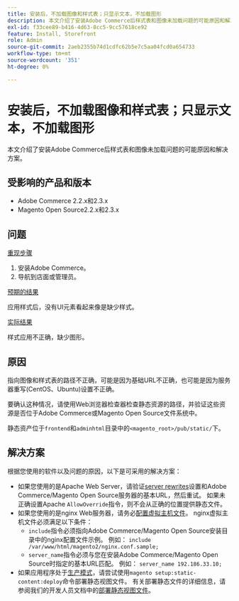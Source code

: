 ```yaml
---
title: 安装后，不加载图像和样式表；只显示文本，不加载图形
description: 本文介绍了安装Adobe Commerce后样式表和图像未加载问题的可能原因和解决方案。
exl-id: f33cee89-b416-4d63-8cc5-9cc57618ce92
feature: Install, Storefront
role: Admin
source-git-commit: 2aeb2355b74d1cdfc62b5e7c5aa04fcd0a654733
workflow-type: tm+mt
source-wordcount: '351'
ht-degree: 0%

---
```


# 安装后，不加载图像和样式表；只显示文本，不加载图形

本文介绍了安装Adobe Commerce后样式表和图像未加载问题的可能原因和解决方案。

## 受影响的产品和版本

* Adobe Commerce 2.2.x和2.3.x
* Magento Open Source2.2.x和2.3.x

## 问题

<u>重现步骤</u>

1. 安装Adobe Commerce。
1. 导航到店面或管理员。

<u>预期的结果</u>

应用样式后，没有UI元素看起来像是缺少样式。

<u>实际结果</u>

样式应用不正确，缺少图形。

## 原因

指向图像和样式表的路径不正确，可能是因为基础URL不正确，也可能是因为服务器重写(CentOS、Ubuntu)设置不正确。

要确认这种情况，请使用Web浏览器检查器检查静态资源的路径，并验证这些资源是否位于Adobe Commerce或Magento Open Source文件系统中。

静态资产位于`frontend`和`adminhtml`目录中的`<magento_root>/pub/static/`下。

## 解决方案

根据您使用的软件以及问题的原因，以下是可采用的解决方案：

* 如果您使用的是Apache Web Server，请验证[server rewrites](https://experienceleague.adobe.com/zh-hans/docs/commerce-operations/installation-guide/prerequisites/web-server/apache#apache-rewrites-and-htaccess)设置和Adobe Commerce/Magento Open Source服务器的基本URL，然后重试。 如果未正确设置Apache `AllowOverride`指令，则不会从正确的位置提供静态文件。
* 如果您使用的是nginx Web服务器，请务必[配置虚拟主机文件](https://experienceleague.adobe.com/zh-hans/docs/commerce-operations/installation-guide/prerequisites/web-server/nginx)。 nginx虚拟主机文件必须满足以下条件：
   * `include`指令必须指向Adobe Commerce/Magento Open Source安装目录中的nginx配置文件示例。 例如：    `include /var/www/html/magento2/nginx.conf.sample;`
   * `server_name`指令必须与您在安装Adobe Commerce/Magento Open Source时指定的基本URL匹配。 例如： `server_name 192.186.33.10;`
* 如果应用程序处于[生产模式](https://experienceleague.adobe.com/zh-hans/docs/commerce-operations/configuration-guide/setup/application-modes#production-mode)，请尝试使用`magento setup:static-content:deploy`命令部署静态视图文件。 有关部署静态文件的详细信息，请参阅我们的开发人员文档中的[部署静态视图文件](https://experienceleague.adobe.com/zh-hans/docs/commerce-operations/installation-guide/tutorials/maintenance-mode)。
